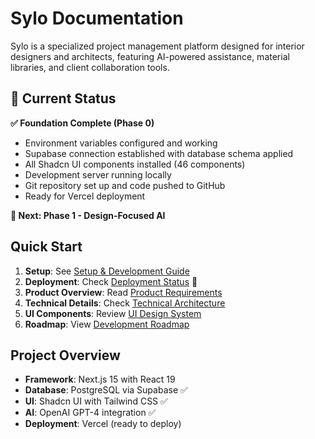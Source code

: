 # Sylo Documentation

Sylo is a specialized project management platform designed for interior designers and architects, featuring AI-powered assistance, material libraries, and client collaboration tools.

## 🚀 Current Status

**✅ Foundation Complete (Phase 0)**
- Environment variables configured and working
- Supabase connection established with database schema applied
- All Shadcn UI components installed (46 components)
- Development server running locally
- Git repository set up and code pushed to GitHub
- Ready for Vercel deployment

**🎯 Next: Phase 1 - Design-Focused AI**

## Quick Start

1. **Setup**: See [Setup & Development Guide](./setup-and-development.md)
2. **Deployment**: Check [Deployment Status](./deployment-status.md) 🚀
3. **Product Overview**: Read [Product Requirements](./product-requirements.md)
4. **Technical Details**: Check [Technical Architecture](./technical-architecture.md)
5. **UI Components**: Review [UI Design System](./ui-components.md)
6. **Roadmap**: View [Development Roadmap](./roadmap.md)

## Project Overview

- **Framework**: Next.js 15 with React 19
- **Database**: PostgreSQL via Supabase ✅
- **UI**: Shadcn UI with Tailwind CSS ✅
- **AI**: OpenAI GPT-4 integration ✅
- **Deployment**: Vercel (ready to deploy)